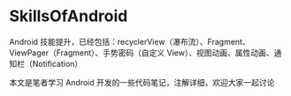 # SkillsOfAndroid
Android 技能提升，已经包括：recyclerView（瀑布流）、Fragment、ViewPager（Fragment）、手势密码（自定义 View）、视图动画、属性动画、通知栏（Notification）

本文是笔者学习 Android 开发的一些代码笔记，注解详细，欢迎大家一起讨论
